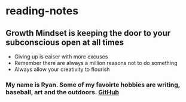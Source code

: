 # reading-notes

## Growth Mindset is keeping the door to your subconscious open at **all** times
- Giving up is eaiser with more excuses
- Remember there are always a million reasons not to do something
- Always allow your creativity to flourish

### My name is Ryan. Some of my favoirte hobbies are writing, baseball, art and the outdoors. [GitHub](https://github.com/Rtipper)
